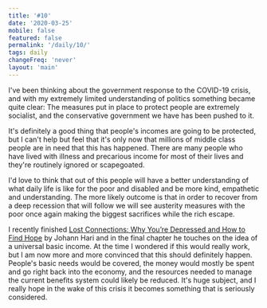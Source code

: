 ```yaml
---
title: '#10'
date: '2020-03-25'
mobile: false
featured: false
permalink: '/daily/10/'
tags: daily
changeFreq: 'never'
layout: 'main'
---
```


I've been thinking about the government response to the COVID-19 crisis, and with my extremely limited understanding of politics something became quite clear: The measures put in place to protect people are extremely socialist, and the conservative government we have has been pushed to it.

It's definitely a good thing that people's incomes are going to be protected, but I can't help but feel that it's only now that millions of middle class people are in need that this has happened. There are many people who have lived with illness and precarious income for most of their lives and they're routinely ignored or scapegoated.

I'd love to think that out of this people will have a better understanding of what daily life is like for the poor and disabled and be more kind, empathetic and understanding. The more likely outcome is that in order to recover from a deep recession that will follow we will see austerity measures with the poor once again making the biggest sacrifices while the rich escape.

I recently finished [Lost Connections: Why You’re Depressed and How to Find Hope](https://www.amazon.co.uk/Lost-Connections-Youre-Depressed-Find/dp/1408878720) by Johann Hari and in the final chapter he touches on the idea of a universal basic income. At the time I wondered if this would really work, but I am now more and more convinced that this should definitely happen. People's basic needs would be covered, the money would mostly be spent and go right back into the economy, and the resources needed to manage the current benefits system could likely be reduced. It's huge subject, and I really hope in the wake of this crisis it becomes something that is seriously considered.
